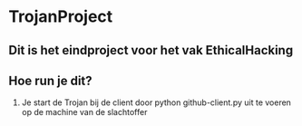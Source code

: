 # TrojanProject
## Dit is het eindproject voor het vak EthicalHacking

## Hoe run je dit?
1. Je start de Trojan bij de client door python github-client.py uit te voeren op de machine van de slachtoffer
